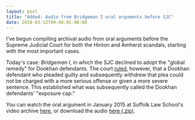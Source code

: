 ```yaml
---
layout: post
title: "Added: Audio from Bridgeman I oral arguments before SJC"
date: 2018-03-12T09:44:01-08:00
---
```


I've begun compiling archival audio from oral arguments before the Supreme Judicial Court for both the Hinton and Amherst scandals, starting with the most important cases. 

Today's case: *Bridgeman I*, in which the SJC declined to adopt the "global remedy" for Dookhan defendants. The court <a href="http://masscases.com/cases/sjc/471/471mass465.html" target="_blank">ruled</a>, however, that a Dookhan defendant who pleaded guilty and subsequently withdrew that plea could not be charged with a more serious offense or given a more severe sentence. This established what was subsequently called the Dookhan defendants' "exposure cap."

You can watch the oral argument in January 2015 at Suffolk Law School's video archive <a href="http://www.suffolk.edu/sjc/pop.php?csnum=SJC_11764" target="_blank">here</a>, or download the audio <a href="https://github.com/shawnmusgrave/farak-dookhan/blob/master/documents/dookhan/court_cases/state/appellate/bridgeman-i/oral_arguments.zip" target="_blank">here (.zip)</a>. 